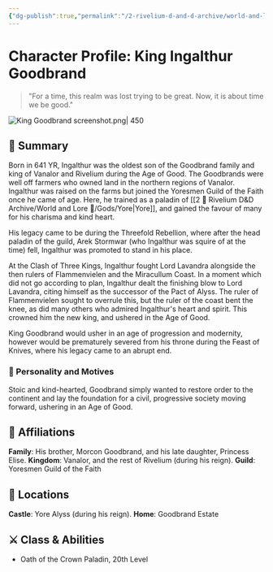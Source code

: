 ```yaml
---
{"dg-publish":true,"permalink":"/2-rivelium-d-and-d-archive/world-and-lore/characters/king-goodbrand/","created":"2025-06-21T10:15:06.621+02:00","updated":"2025-06-21T12:25:39.072+02:00"}
---
```


# Character Profile: King Ingalthur Goodbrand

> "For a time, this realm was lost trying to be great. Now, it is about time we be good."

![King Goodbrand screenshot.png| 450](/img/user/5%20%F0%9F%93%A6%20The%20Back%20Store/Images/King%20Goodbrand%20screenshot.png)
## 📃 Summary

Born in 641 YR, Ingalthur was the oldest son of the Goodbrand family and king of Vanalor and Rivelium during the Age of Good. The Goodbrands were well off farmers who owned land in the northern regions of Vanalor. Ingalthur was raised on the farms but joined the Yoresmen Guild of the Faith once he came of age. Here, he trained as a paladin of [[2 🎲 Rivelium D&D Archive/World and Lore 📜/Gods/Yore\|Yore]], and gained the favour of many for his charisma and kind heart.

His legacy came to be during the Threefold Rebellion, where after the head paladin of the guild, Arek Stormwar (who Ingalthur was squire of at the time) fell, Ingalthur was promoted to stand in his place.

At the Clash of Three Kings, Ingalthur fought Lord Lavandra alongside the then rulers of Flammenvielen and the Miracullum Coast. In a moment which did not go according to plan, Ingalthur dealt the finishing blow to Lord Lavandra, citing himself as the successor of the Pact of Alyss. The ruler of Flammenvielen sought to overrule this, but the ruler of the coast bent the knee, as did many others who admired Ingalthur's heart and spirit. This crowned him the new king, and ushered in the Age of Good.

King Goodbrand would usher in an age of progression and modernity, however would be prematurely severed from his throne during the Feast of Knives, where his legacy came to an abrupt end.
### 🧠 Personality and Motives

Stoic and kind-hearted, Goodbrand simply wanted to restore order to the continent and lay the foundation for a civil, progressive society moving forward, ushering in an Age of Good.
## 🤝 Affiliations

**Family**: His brother, Morcon Goodbrand, and his late daughter, Princess Elise.
**Kingdom**: Vanalor, and the rest of Rivelium (during his reign).
**Guild**: Yoresmen Guild of the Faith
## 📌 Locations

**Castle**: Yore Alyss (during his reign).
**Home**: Goodbrand Estate
## ⚔️ Class & Abilities

- Oath of the Crown Paladin, 20th Level




